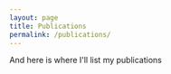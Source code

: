 ```yaml
---
layout: page
title: Publications
permalink: /publications/
---
```


And here is where I'll list my publications
